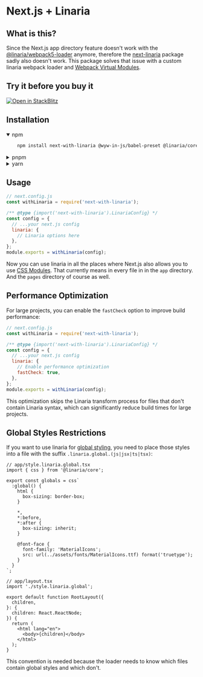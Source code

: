 # Next.js + Linaria

## What is this?

Since the Next.js app directory feature doesn't work with the [@linaria/webpack5-loader](https://github.com/callstack/linaria/tree/master/packages/webpack5-loader) anymore, therefore the [next-linaria](https://github.com/Mistereo/next-linaria) package sadly also doesn't work. This package solves that issue with a custom linaria webpack loader and [Webpack Virtual Modules](https://github.com/sysgears/webpack-virtual-modules).

## Try it before you buy it

[![Open in StackBlitz](https://developer.stackblitz.com/img/open_in_stackblitz.svg)](https://stackblitz.com/edit/next-with-linaria?file=app%2Fpage.tsx)

## Installation

<details open><summary>npm</summary>

```sh
    npm install next-with-linaria @wyw-in-js/babel-preset @linaria/core @linaria/react
```

</details>
<details><summary>pnpm</summary>

```sh
    pnpm install next-with-linaria @wyw-in-js/babel-preset @linaria/core @linaria/react
```

</details>
<details><summary>yarn</summary>

```sh
    yarn add next-with-linaria @wyw-in-js/babel-preset @linaria/core @linaria/react
```

</details>

## Usage

```js
// next.config.js
const withLinaria = require('next-with-linaria');

/** @type {import('next-with-linaria').LinariaConfig} */
const config = {
  // ...your next.js config
  linaria: {
    // Linaria options here
  },
};
module.exports = withLinaria(config);
```

Now you can use linaria in all the places where Next.js also allows you to use [CSS Modules](https://beta.nextjs.org/docs/styling/css-modules). That currently means in every file in in the `app` directory. And the `pages` directory of course as well.

## Performance Optimization

For large projects, you can enable the `fastCheck` option to improve build performance:

```js
// next.config.js
const withLinaria = require('next-with-linaria');

/** @type {import('next-with-linaria').LinariaConfig} */
const config = {
  // ...your next.js config
  linaria: {
    // Enable performance optimization
    fastCheck: true,
  },
};
module.exports = withLinaria(config);
```

This optimization skips the Linaria transform process for files that don't contain Linaria syntax, which can significantly reduce build times for large projects.

## Global Styles Restrictions

If you want to use linaria for [global styling](https://beta.nextjs.org/docs/styling/global-styles), you need to place those styles into a file with the suffix `.linaria.global.(js|jsx|ts|tsx)`:

```tsx
// app/style.linaria.global.tsx
import { css } from '@linaria/core';

export const globals = css`
  :global() {
    html {
      box-sizing: border-box;
    }

    *,
    *:before,
    *:after {
      box-sizing: inherit;
    }

    @font-face {
      font-family: 'MaterialIcons';
      src: url(../assets/fonts/MaterialIcons.ttf) format('truetype');
    }
  }
`;
```

```tsx
// app/layout.tsx
import './style.linaria.global';

export default function RootLayout({
  children,
}: {
  children: React.ReactNode;
}) {
  return (
    <html lang="en">
      <body>{children}</body>
    </html>
  );
}
```

This convention is needed because the loader needs to know which files contain global styles and which don't.
